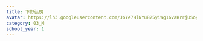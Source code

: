 ```yaml
---
title: 下野弘朗
avatar: https://lh3.googleusercontent.com/JoYe7HlNYuB25yiWg16VaHrrjUSoy4LxtqJEqphMqAvo9Rm1Q1bWrWJyX7zbielUvgmACsbQpoNItxMowxj19fv0QKQvN6plm3GwwhWxr-RQP3joDOenYayIqeALIGUak-2PNhZNEMEmWM9A-tgynPHlTnmHYomhH2Waj85ArPXaAhgi3P1W34qx-FKYnTyaP3EmfRblPXnjK3MdyfGWXcr_PWXazjjaOjGKmG_mXhGhQX3F_owmfqpp6c04MGKXXiHAdQWmXUyRZJkqFFFG9sCQoxlqZe_x0CmU_wmLwE9twgIOTFP0JfRqtNe0rPX2jcjgXa-18gesq440Lcq6PnVhqGpAETiBUJNyVe_y5uiBIjyzLrHqVM0TLqhdrXdHjWr6gGMq2whd82CrwCj8kLwHIhCNaePpwOTO8NZQrqFl4gur2SoUJE8QjAkHYln03Ueh2qbDLr5T5Aedm29pLblH003zRv9qr6IQB0yyZDEMvN2cPCchYUp9Ge8lNeynXaaQrnIKYWN5B1bQav2WSFu3M-WkSXdZuGbL9hRFwPwr_NqNtXQGPt2VSlEfQ1VeD8I4y-Sw4RLjMW-jRURFeosCMlklJJiNO_8XQdm6wyLLqPZk5JRfgg=s300
category: 03_M
school_year: 1
---
```

